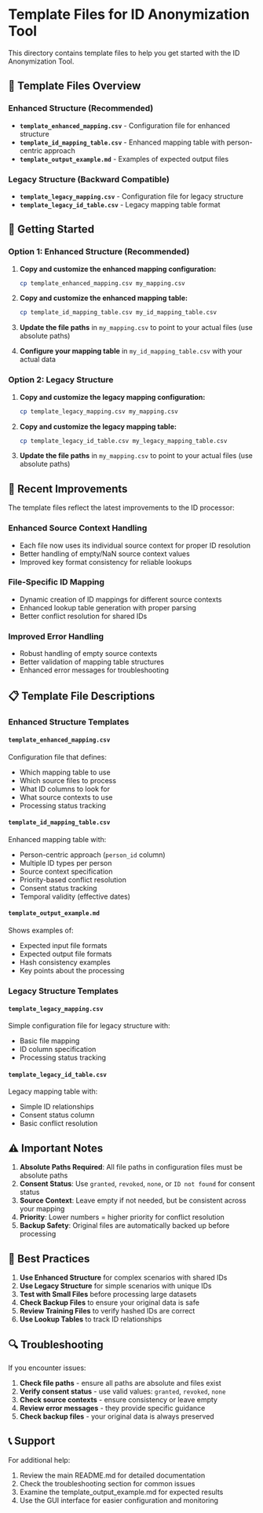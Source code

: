 # Template Files for ID Anonymization Tool

This directory contains template files to help you get started with the ID Anonymization Tool.

## 📁 Template Files Overview

### Enhanced Structure (Recommended)
- **`template_enhanced_mapping.csv`** - Configuration file for enhanced structure
- **`template_id_mapping_table.csv`** - Enhanced mapping table with person-centric approach
- **`template_output_example.md`** - Examples of expected output files

### Legacy Structure (Backward Compatible)
- **`template_legacy_mapping.csv`** - Configuration file for legacy structure
- **`template_legacy_id_table.csv`** - Legacy mapping table format

## 🚀 Getting Started

### Option 1: Enhanced Structure (Recommended)

1. **Copy and customize the enhanced mapping configuration:**
   ```bash
   cp template_enhanced_mapping.csv my_mapping.csv
   ```

2. **Copy and customize the enhanced mapping table:**
   ```bash
   cp template_id_mapping_table.csv my_id_mapping_table.csv
   ```

3. **Update the file paths** in `my_mapping.csv` to point to your actual files (use absolute paths)

4. **Configure your mapping table** in `my_id_mapping_table.csv` with your actual data

### Option 2: Legacy Structure

1. **Copy and customize the legacy mapping configuration:**
   ```bash
   cp template_legacy_mapping.csv my_mapping.csv
   ```

2. **Copy and customize the legacy mapping table:**
   ```bash
   cp template_legacy_id_table.csv my_legacy_mapping_table.csv
   ```

3. **Update the file paths** in `my_mapping.csv` to point to your actual files (use absolute paths)

## 🔧 Recent Improvements

The template files reflect the latest improvements to the ID processor:

### Enhanced Source Context Handling
- Each file now uses its individual source context for proper ID resolution
- Better handling of empty/NaN source context values
- Improved key format consistency for reliable lookups

### File-Specific ID Mapping
- Dynamic creation of ID mappings for different source contexts
- Enhanced lookup table generation with proper parsing
- Better conflict resolution for shared IDs

### Improved Error Handling
- Robust handling of empty source contexts
- Better validation of mapping table structures
- Enhanced error messages for troubleshooting

## 📋 Template File Descriptions

### Enhanced Structure Templates

#### `template_enhanced_mapping.csv`
Configuration file that defines:
- Which mapping table to use
- Which source files to process
- What ID columns to look for
- What source contexts to use
- Processing status tracking

#### `template_id_mapping_table.csv`
Enhanced mapping table with:
- Person-centric approach (`person_id` column)
- Multiple ID types per person
- Source context specification
- Priority-based conflict resolution
- Consent status tracking
- Temporal validity (effective dates)

#### `template_output_example.md`
Shows examples of:
- Expected input file formats
- Expected output file formats
- Hash consistency examples
- Key points about the processing

### Legacy Structure Templates

#### `template_legacy_mapping.csv`
Simple configuration file for legacy structure with:
- Basic file mapping
- ID column specification
- Processing status tracking

#### `template_legacy_id_table.csv`
Legacy mapping table with:
- Simple ID relationships
- Consent status column
- Basic conflict resolution

## ⚠️ Important Notes

1. **Absolute Paths Required**: All file paths in configuration files must be absolute paths
2. **Consent Status**: Use `granted`, `revoked`, `none`, or `ID not found` for consent status
3. **Source Context**: Leave empty if not needed, but be consistent across your mapping
4. **Priority**: Lower numbers = higher priority for conflict resolution
5. **Backup Safety**: Original files are automatically backed up before processing

## 🎯 Best Practices

1. **Use Enhanced Structure** for complex scenarios with shared IDs
2. **Use Legacy Structure** for simple scenarios with unique IDs
3. **Test with Small Files** before processing large datasets
4. **Check Backup Files** to ensure your original data is safe
5. **Review Training Files** to verify hashed IDs are correct
6. **Use Lookup Tables** to track ID relationships

## 🔍 Troubleshooting

If you encounter issues:

1. **Check file paths** - ensure all paths are absolute and files exist
2. **Verify consent status** - use valid values: `granted`, `revoked`, `none`
3. **Check source contexts** - ensure consistency or leave empty
4. **Review error messages** - they provide specific guidance
5. **Check backup files** - your original data is always preserved

## 📞 Support

For additional help:
1. Review the main README.md for detailed documentation
2. Check the troubleshooting section for common issues
3. Examine the template_output_example.md for expected results
4. Use the GUI interface for easier configuration and monitoring 